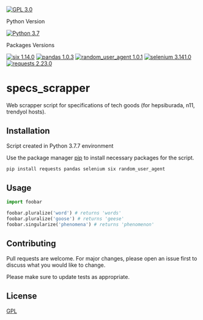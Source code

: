 [![GPL 3.0](https://img.shields.io/badge/License-GPL%20v3-blue.svg)](https://www.gnu.org/licenses/gpl-3.0)


Python Version

[![Python 3.7](https://img.shields.io/badge/python-3.7.7-blue.svg)](https://www.python.org/downloads/release/python-377/)

Packages Versions

[![six 1.14.0](https://img.shields.io/badge/six-1.14.0-red.svg)](https://www.python.org/downloads/release/python-377/)
[![pandas 1.0.3](https://img.shields.io/badge/pandas-1.0.3-red.svg)](https://www.python.org/downloads/release/python-377/)
[![random_user_agent 1.0.1](https://img.shields.io/badge/random_user_agent-1.0.1-red.svg)](https://www.python.org/downloads/release/python-377/)
[![selenium 3.141.0](https://img.shields.io/badge/selenium-3.141.0-red.svg)](https://www.python.org/downloads/release/python-377/)
[![requests 2.23.0](https://img.shields.io/badge/requests-2.23.0-red.svg)](https://www.python.org/downloads/release/python-377/)



# specs_scrapper

Web scrapper script for specifications of tech goods (for hepsiburada, n11, trendyol hosts).

## Installation

Script created in Python 3.7.7 environment

Use the package manager [pip](https://pip.pypa.io/en/stable/) to install necessary packages for the script.

```bash
pip install requests pandas selenium six random_user_agent
```

## Usage

```python
import foobar

foobar.pluralize('word') # returns 'words'
foobar.pluralize('goose') # returns 'geese'
foobar.singularize('phenomena') # returns 'phenomenon'
```

## Contributing
Pull requests are welcome. For major changes, please open an issue first to discuss what you would like to change.

Please make sure to update tests as appropriate.

## License
[GPL](https://choosealicense.com/licenses/mit/)